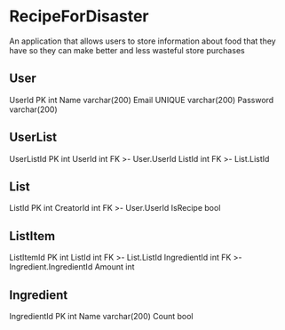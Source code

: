 # RecipeForDisaster
An application that allows users to store information about food that they have so they can make better and less wasteful store purchases


User
---
UserId PK int
Name varchar(200)
Email UNIQUE varchar(200)
Password varchar(200)

UserList
---
UserListId PK int
UserId int FK >- User.UserId
ListId int FK >- List.ListId

List
---
ListId PK int
CreatorId int FK >- User.UserId
IsRecipe bool


ListItem
---
ListItemId PK int
ListId int FK >- List.ListId
IngredientId int FK >- Ingredient.IngredientId
Amount int

Ingredient
---
IngredientId PK int
Name varchar(200)
Count bool

